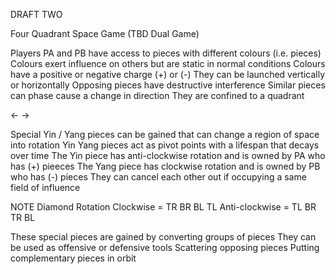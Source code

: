 DRAFT TWO

Four Quadrant Space Game (TBD Dual Game)

Players PA and PB have access to pieces with different colours (i.e. pieces)
Colours exert influence on others but are static in normal conditions
Colours have a positive or negative charge (+) or (-)
They can be launched vertically or horizontally 
Opposing pieces have destructive interference
Similar pieces can phase cause a change in direction
They are confined to a quadrant


<- ->

Special Yin / Yang pieces can be gained that can change a region of space into rotation
Yin Yang pieces act as pivot points with a lifespan that decays over time
The Yin piece has anti-clockwise rotation and is owned by PA who has (+) pieeces
The Yang piece has clockwise rotation and is owned by PB who has (-) pieces
They can cancel each other out if occupying a same field of influence

NOTE
Diamond Rotation
Clockwise = TR BR BL TL
Anti-clockwise = TL BR TR BL

These special pieces are gained by converting groups of pieces
They can be used as offensive or defensive tools
Scattering opposing pieces
Putting complementary pieces in orbit



